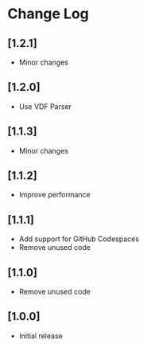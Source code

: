 # Change Log

## [1.2.1]
 - Minor changes

## [1.2.0]
 - Use VDF Parser

## [1.1.3]
 - Minor changes

## [1.1.2]
 - Improve performance

## [1.1.1]
 - Add support for GitHub Codespaces
 - Remove unused code

## [1.1.0]
 - Remove unused code

## [1.0.0]
 - Initial release